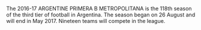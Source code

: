 The 2016-17 ARGENTINE PRIMERA B METROPOLITANA is the 118th season of the third tier of football in Argentina. The season began on 26 August and will end in May 2017. Nineteen teams will compete in the league.
